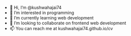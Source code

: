 - 👋 Hi, I’m @kushwahajai74
- 👀 I’m interested in programming
- 🌱 I’m currently learning web development
- 💞️ I’m looking to collaborate on frontend web development
- 📫 You can reach me at kushwahajai74.github.io/cv

<!---
kushwahajai74/kushwahajai74 is a ✨ special ✨ repository because its `README.md` (this file) appears on your GitHub profile.
You can click the Preview link to take a look at your changes.
--->
